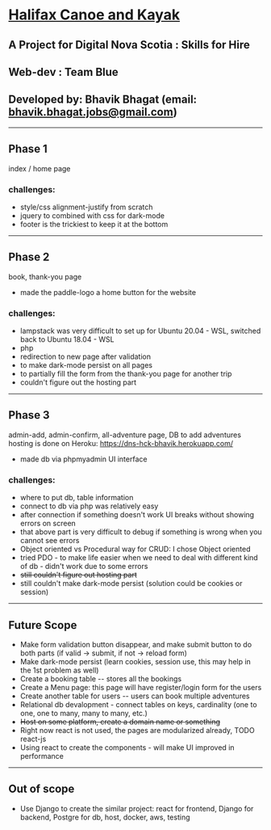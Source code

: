# [Halifax Canoe and Kayak](https://dns-hck-bhavik.herokuapp.com/)

## A Project for Digital Nova Scotia : Skills for Hire
## Web-dev : Team Blue

## Developed by: Bhavik Bhagat (email: bhavik.bhagat.jobs@gmail.com)

---

## Phase 1
index / home page
### challenges:
- style/css alignment-justify from scratch
- jquery to combined with css for dark-mode
- footer is the trickiest to keep it at the bottom
---

## Phase 2
book, thank-you page

- made the paddle-logo a home button for the website
### challenges:
- lampstack was very difficult to set up for Ubuntu 20.04 - WSL, switched back to Ubuntu 18.04 - WSL
- php
- redirection to new page after validation
- to make dark-mode persist on all pages
- to partially fill the form from the thank-you page for another trip
- couldn't figure out the hosting part

---

## Phase 3
admin-add, admin-confirm, all-adventure page, DB to add adventures<br>
hosting is done on Heroku: https://dns-hck-bhavik.herokuapp.com/

- made db via phpmyadmin UI interface
### challenges:
- where to put db, table information
- connect to db via php was relatively easy
- after connection if something doesn't work UI breaks without showing errors on screen
- that above part is very difficult to debug if something is wrong when you cannot see errors
- Object oriented vs Procedural way for CRUD: I chose Object oriented
- tried PDO - to make life easier when we need to deal with different kind of db - didn't work due to some errors
- ~~still couldn't figure out hosting part~~
- still couldn't make dark-mode persist (solution could be cookies or session)

---

## Future Scope
- Make form validation button disappear, and make submit button to do both parts (if valid -> submit, if not -> reload form)
- Make dark-mode persist (learn cookies, session use, this may help in the 1st problem as well)
- Create a booking table -- stores all the bookings
- Create a Menu page: this page will have register/login form for the users
- Create another table for users -- users can book multiple adventures
- Relational db devalopment - connect tables on keys, cardinality (one to one, one to many, many to many, etc.)
- ~~Host on some platform, create a domain name or something~~
- Right now react is not used, the pages are modularized already, TODO react-js
- Using react to create the components - will make UI improved in performance

---

## Out of scope
- Use Django to create the similar project: react for frontend, Django for backend, Postgre for db, host, docker, aws, testing
